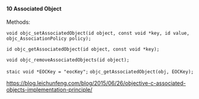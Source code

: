 #### 10 Associated Object

Methods:
```
void objc_setAssociatedObject(id object, const void *key, id value, objc_AssociationPolicy policy);

id objc_getAssociatedObject(id object, const void *key);

void objc_removeAssociatedObjects(id object);
```

`staic void *EOCKey = "eocKey";`
`objc_getAssociatedObject(obj, EOCKey);`

https://blog.leichunfeng.com/blog/2015/06/26/objective-c-associated-objects-implementation-principle/